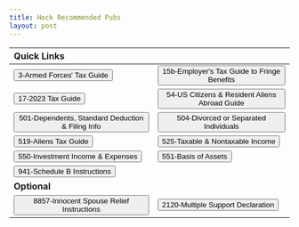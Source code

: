```yaml
---
title: Hock Recommended Pubs
layout: post
---
```


<script> function button1() { window.open("/ea/assets/pdfs/vip/p3.pdf"); }</script>
<script> function button2() { window.open("/ea/assets/pdfs/vip/p15b.pdf"); } </script>
<script> function button3() { window.open("/ea/assets/pdfs/vip/p17.pdf"); } </script>
<script> function button4() { window.open("/ea/assets/pdfs/vip/p54.pdf"); } </script>
<script> function button5() { window.open("/ea/assets/pdfs/vip/p501.pdf"); } </script>
<script> function button6() { window.open("/ea/assets/pdfs/vip/p504.pdf"); } </script>
<script> function button7() { window.open("/ea/assets/pdfs/vip/p519.pdf"); } </script> 
<script> function button8() { window.open("/ea/assets/pdfs/vip/p525.pdf"); } </script>
<script> function button9() { window.open("/ea/assets/pdfs/vip/p550.pdf"); } </script>
<script> function button10() { window.open("/ea/assets/pdfs/vip/p551.pdf"); } </script>
<script> function button11() { window.open("/ea/assets/pdfs/vip/p554.pdf"); } </script>
<script> function button12() { window.open("/ea/assets/pdfs/vip/pub17.table1-1-Dollar-Filing-Req.pdf"); } </script>
<script> function button13() { window.open("/ea/assets/pdfs/vip/PTIN.Application.Checklist_Internal.Revenue.Service.pdf"); } </script>
<script> function button14() { window.open("/ea/assets/pdfs/vip/i941sb.pdf"); } </script>
<script> function button15() { window.open("/ea/assets/pdfs/vip/i8857.pdf"); } </script>
<script> function button16() { window.open("/ea/assets/pdfs/f2120.pdf"); } </script>



| Quick Links ||
|:-|:-|
| <button onclick="button1()">3-Armed Forces' Tax Guide</button> | <button onclick="button2()">15b-Employer's Tax Guide to Fringe Benefits</button> |
| <button onclick="button3()">17-2023 Tax Guide</button>| <button onclick="button4()">54-US Citizens & Resident Aliens Abroad Guide</button> |
| <button onclick="button5()">501-Dependents, Standard Deduction & Filing Info</button> | <button onclick="button6()">504-Divorced or Separated Individuals</button> |
| <button onclick="button7()">519-Aliens Tax Guide</button>| <button onclick="button8()">525-Taxable & Nontaxable Income</button> 
| <button onclick="button9()">550-Investment Income & Expenses</button> | <button onclick="button10()">551-Basis of Assets</button> | <button onclick="button12()">2023 Filing Requirements p17-table1</button> |
|<button onclick="button14()">941-Schedule B Instructions</button> ||
| **Optional** | 
| <button onclick="button15()">8857-Innocent Spouse Relief Instructions</button> | <button onclick="button16()">2120-Multiple Support Declaration</button> |
